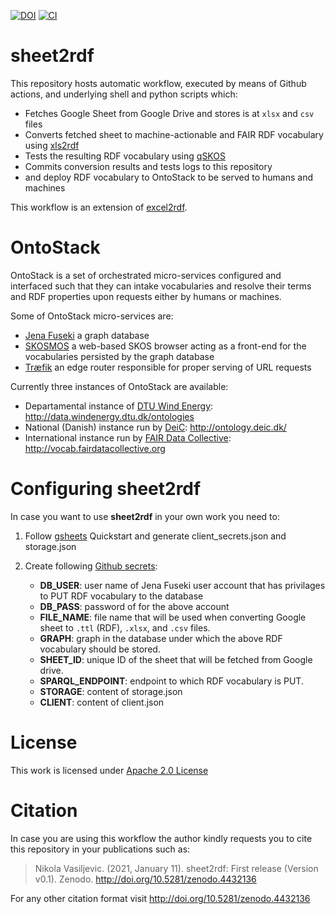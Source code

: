 [![DOI](https://zenodo.org/badge/327900313.svg)](https://zenodo.org/badge/latestdoi/327900313)
[![CI](https://github.com/niva83/sheet2rdf/workflows/Sheet2RDF/badge.svg)](https://github.com/niva83/sheet2rdf/actions?query=workflow%3ASheet2RDF)

# sheet2rdf

This repository hosts automatic workflow, executed by means of Github actions, and underlying shell and python scripts which:

- Fetches Google Sheet from Google Drive and stores is at `xlsx` and `csv` files
- Converts fetched sheet to machine-actionable and FAIR RDF vocabulary using [xls2rdf](https://github.com/sparna-git/xls2rdf)
- Tests the resulting RDF vocabulary using [qSKOS](https://github.com/cmader/qSKOS/)
- Commits conversion results and tests logs to this repository
- and deploy RDF vocabulary to OntoStack to be served to humans and machines

This workflow is an extension of [excel2rdf](https://github.com/fair-data-collective/excel2rdf-template).

# OntoStack

OntoStack is a set of orchestrated micro-services configured and interfaced such that they can intake vocabularies and resolve their terms and RDF properties upon requests either by humans or machines.

Some of OntoStack micro-services are:

- [Jena Fuseki](https://jena.apache.org/documentation/fuseki2/) a graph database
- [SKOSMOS](http://www.skosmos.org/) a web-based SKOS browser acting as a front-end for the vocabularies persisted by the graph database
- [Træfik](https://doc.traefik.io/traefik/) an edge router responsible for proper serving of URL requests

Currently three instances of OntoStack are available:

- Departamental instance of [DTU Wind Energy](https://www.vindenergi.dtu.dk/english/): http://data.windenergy.dtu.dk/ontologies
- National (Danish) instance run by [DeiC](https://deic.dk/): http://ontology.deic.dk/
- International instance run by [FAIR Data Collective](http://fairdatacollective.org/): http://vocab.fairdatacollective.org

# Configuring sheet2rdf

In case you want to use **sheet2rdf** in your own work you need to:

1. Follow [gsheets](https://pypi.org/project/gsheets/) Quickstart and generate client_secrets.json and storage.json

2. Create following [Github secrets](https://docs.github.com/en/free-pro-team@latest/actions/reference/encrypted-secrets):
   - **DB_USER**: user name of Jena Fuseki user account that has privilages to PUT RDF vocabulary to the database
   - **DB_PASS**: password of for the above account
   - **FILE_NAME**: file name that will be used when converting Google sheet to `.ttl` (RDF), `.xlsx`, and `.csv` files.
   - **GRAPH**: graph in the database under which the above RDF vocabulary should be stored.
   - **SHEET_ID**: unique ID of the sheet that will be fetched from Google drive.
   - **SPARQL_ENDPOINT**: endpoint to which RDF vocabulary is PUT.
   - **STORAGE**: content of storage.json
   - **CLIENT**: content of client.json

# License

This work is licensed under [Apache 2.0 License](https://github.com/niva83/sheet2rdf/blob/main/License.md)


# Citation

In case you are using this workflow the author kindly requests you to cite this repository in your publications such as:
> Nikola Vasiljevic. (2021, January 11). sheet2rdf: First release (Version v0.1). Zenodo. http://doi.org/10.5281/zenodo.4432136

For any other citation format visit http://doi.org/10.5281/zenodo.4432136

